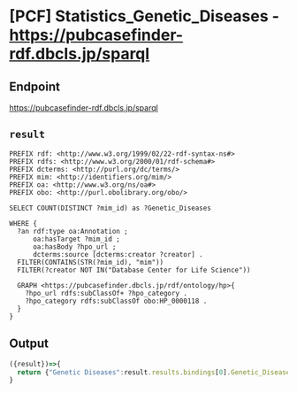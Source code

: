 # [PCF] Statistics_Genetic_Diseases - https://pubcasefinder-rdf.dbcls.jp/sparql

## Endpoint
https://pubcasefinder-rdf.dbcls.jp/sparql

## `result` 
```sparql
PREFIX rdf: <http://www.w3.org/1999/02/22-rdf-syntax-ns#>
PREFIX rdfs: <http://www.w3.org/2000/01/rdf-schema#>
PREFIX dcterms: <http://purl.org/dc/terms/>
PREFIX mim: <http://identifiers.org/mim/>
PREFIX oa: <http://www.w3.org/ns/oa#>
PREFIX obo: <http://purl.obolibrary.org/obo/>

SELECT COUNT(DISTINCT ?mim_id) as ?Genetic_Diseases

WHERE { 
  ?an rdf:type oa:Annotation ;
      oa:hasTarget ?mim_id ;
      oa:hasBody ?hpo_url ;
      dcterms:source [dcterms:creator ?creator] .
  FILTER(CONTAINS(STR(?mim_id), "mim"))
  FILTER(?creator NOT IN("Database Center for Life Science"))

  GRAPH <https://pubcasefinder.dbcls.jp/rdf/ontology/hp>{
    ?hpo_url rdfs:subClassOf+ ?hpo_category .
    ?hpo_category rdfs:subClassOf obo:HP_0000118 .   
  }
}
```

## Output
```javascript
({result})=>{
  return {"Genetic Diseases":result.results.bindings[0].Genetic_Diseases.value}
}
```